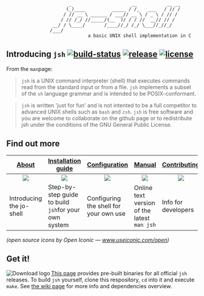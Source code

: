 ```
                       _                      __           __ __
                      (_)____          _____ / /_   ___   / // /
                     / // __ \ ______ / ___// __ \ / _ \ / // / 
                    / // /_/ //_____/(__  )/ / / //  __// // /  
                 __/ / \____/       /____//_/ /_/ \___//_//_/   
                /___/
                              a basic UNIX shell implementation in C
```
## Introducing `jsh`      [![build-status](https://travis-ci.org/jovanbulck/jo-shell.svg?branch=master)](https://travis-ci.org/jovanbulck/jo-shell) [![release](http://github-release-version.herokuapp.com/github/jovanbulck/jo-shell/release.svg?style=plastic)](https://github.com/jovanbulck/jo-shell/releases/latest) [![license](http://img.shields.io/:license-gpl3-orange.svg)](https://gnu.org/licenses/gpl.html)

From the `man`page:

> `jsh` is a UNIX command interpreter (shell) that executes commands read from the standard input or from a file. `jsh` implements a subset of the `sh` language grammar and is intended to be POSIX-conformant.

> `jsh` is written 'just for fun' and is not intented to be a full competitor to advanced UNIX shells such as `bash` and `zsh`. `jsh` is free software and you are welcome to collaborate on the github page or to redistribute jsh under the conditions of the GNU General Public License.

## Find out more

| [About](https://github.com/jovanbulck/jo-shell/wiki/About) | [Installation guide](https://github.com/jovanbulck/jo-shell/wiki/Compiling-and-running) | [Configuration](https://github.com/jovanbulck/jo-shell/wiki/Sample-configuration-files) | [Manual](https://github.com/jovanbulck/jo-shell/wiki/Manual) | [Contributing](https://github.com/jovanbulck/jo-shell/wiki/Contributing) |
|----|----------|----------|---------|---------|
| [<div align="center"> <img src="https://jovanbulck.github.io/jo-shell/icons/info.svg"/> </div>](https://github.com/jovanbulck/jo-shell/wiki/About) | [<div align="center"> <img src="https://jovanbulck.github.io/jo-shell/icons/wrench.svg"/> </div>](https://github.com/jovanbulck/jo-shell/wiki/Compiling-and-running) | [<div align="center"> <img src="https://jovanbulck.github.io/jo-shell/icons/cog.svg"/> </div>](https://github.com/jovanbulck/jo-shell/wiki/Sample-configuration-files) | [<div align="center"> <img src="https://jovanbulck.github.io/jo-shell/icons/book.svg"/> </div>](https://github.com/jovanbulck/jo-shell/wiki/Manual) | [<div align="center"> <img src="https://jovanbulck.github.io/jo-shell/icons/people.svg"/> </div>](https://github.com/jovanbulck/jo-shell/wiki/Contributing) |
| Introducing the jo-shell | Step-by-step guide to build `jsh`for your own system | Configuring the shell for your own use | Online text version of the latest `man jsh` | Info for developers |
*(open source icons by Open Iconic — www.useiconic.com/open)*

## Get it!

<a href="https://github.com/jovanbulck/jo-shell/releases/latest"><img src="https://github.com/jovanbulck/jo-shell/blob/gh-pages/download_icon_right_space.png"
 alt="Download logo" title="Download latest release" align="left" /></a>

[This page](https://github.com/jovanbulck/jo-shell/releases/latest) provides pre-built binaries for all official `jsh` releases. To build `jsh` yourself, clone this respository, `cd` into it and execute `make`. See [the wiki page](https://github.com/jovanbulck/jo-shell/wiki/Compiling-and-running) for more info and dependencies overview.
